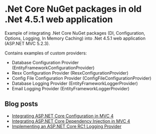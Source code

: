 # .Net Core NuGet packages in old .Net 4.5.1 web application
Example of integrating .Net Core NuGet packages (DI, Configuration, Options, Logging, In Memory Caching) into .Net 4.5.1 web application (ASP.NET MVC 5.2.3).

Contains examples of custom providers:
- Database Configuration Provider (EntityFrameworkConfigurationProvider)
- Resx Configuration Provider (ResxConfigurationProvider)
- Config File Configuration Provider (ConfigFileConfigurationProvider)
- Database Logging Provider (EntityFrameworkLoggerProvider)
- Email Logging Provider (EntityFrameworkLoggerProvider)

## Blog posts

* [Integrating ASP.NET Core Configuration in MVC 4](http://scottdorman.github.io/2016/03/19/integrating-asp.net-core-configuration-in-mvc-4/)
* [Integrating ASP.NET Core Dependency Injection in MVC 4](http://scottdorman.github.io/2016/03/17/integrating-asp.net-core-dependency-injection-in-mvc-4/)
* [Implementing an ASP.NET Core RC1 Logging Provider](https://wildermuth.com/2016/04/22/Implementing-an-ASP-NET-Core-RC1-Logging-Provider)

